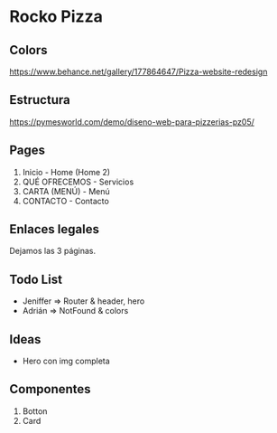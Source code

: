 # Rocko Pizza

## Colors
https://www.behance.net/gallery/177864647/Pizza-website-redesign

## Estructura
https://pymesworld.com/demo/diseno-web-para-pizzerias-pz05/

## Pages
1. Inicio - Home (Home 2)
2. QUÉ OFRECEMOS - Servicios
3. CARTA (MENÚ) - Menú
4. CONTACTO - Contacto

## Enlaces legales 
Dejamos las 3 páginas.

## Todo List
- Jeniffer => Router & header, hero
- Adrián => NotFound & colors

## Ideas
- Hero con img completa

## Componentes
1. Botton
2. Card